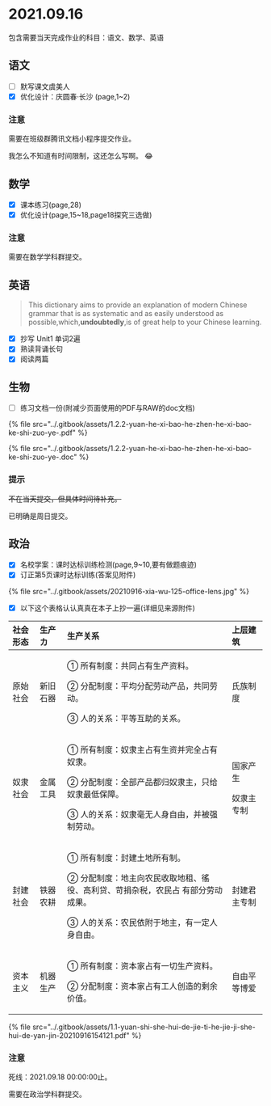 # 2021.09.16

包含需要当天完成作业的科目：语文、数学、英语

## 语文

* [ ] 默写课文虞美人
* [x] 优化设计：庆圆春·长沙 \(page,1~2\)

### 注意

需要在班级群腾讯文档小程序提交作业。

我怎么不知道有时间限制，这还怎么写啊。 😂

## 数学

* [x] 课本练习\(page,28\)
* [x] 优化设计\(page,15~18,page18探究三选做\)

### 注意

需要在数学学科群提交。

## 英语

> This dictionary aims to provide an explanation of modern Chinese grammar that is as systematic and as easily understood as possible,which,**undoubtedly**,is of great help to your Chinese learning.

* [x] 抄写 Unit1 单词2遍
* [x] 熟读背诵长句
* [x] 阅读两篇

## 生物

* [ ] 练习文档一份\(附减少页面使用的PDF与RAW的doc文档\)

{% file src="../.gitbook/assets/1.2.2-yuan-he-xi-bao-he-zhen-he-xi-bao-ke-shi-zuo-ye-.pdf" %}

{% file src="../.gitbook/assets/1.2.2-yuan-he-xi-bao-he-zhen-he-xi-bao-ke-shi-zuo-ye-.doc" %}

### 提示

~~不在当天提交，但具体时间待补充。~~

已明确是周日提交。

## 政治

* [x] 名校学案：课时达标训练检测\(page,9~10,要有做题痕迹\)
* [x] 订正第5页课时达标训练\(答案见附件\)

{% file src="../.gitbook/assets/20210916-xia-wu-125-office-lens.jpg" %}

* [x] 以下这个表格认认真真在本子上抄一遍\(详细见来源附件\)

<table>
  <thead>
    <tr>
      <th style="text-align:left">&#x793E;&#x4F1A;&#x5F62;&#x6001;</th>
      <th style="text-align:left">&#x751F;&#x4EA7;&#x30AB;</th>
      <th style="text-align:left">&#x751F;&#x4EA7;&#x5173;&#x7CFB;</th>
      <th style="text-align:left">&#x4E0A;&#x5C42;&#x5EFA;&#x7B51;</th>
    </tr>
  </thead>
  <tbody>
    <tr>
      <td style="text-align:left">&#x539F;&#x59CB;&#x793E;&#x4F1A;</td>
      <td style="text-align:left">&#x65B0;&#x65E7;&#x77F3;&#x5668;</td>
      <td style="text-align:left">
        <p>&#x2460; &#x6240;&#x6709;&#x5236;&#x5EA6;&#xFF1A;&#x5171;&#x540C;&#x5360;&#x6709;&#x751F;&#x4EA7;&#x8D44;&#x6599;&#x3002;</p>
        <p>&#x2461; &#x5206;&#x914D;&#x5236;&#x5EA6;&#xFF1A;&#x5E73;&#x5747;&#x5206;&#x914D;&#x52B3;&#x52A8;&#x4EA7;&#x54C1;&#xFF0C;&#x5171;&#x540C;&#x52B3;&#x52A8;&#x3002;</p>
        <p>&#x2462; &#x4EBA;&#x7684;&#x5173;&#x7CFB;&#xFF1A;&#x5E73;&#x7B49;&#x4E92;&#x52A9;&#x7684;&#x5173;&#x7CFB;&#x3002;</p>
      </td>
      <td style="text-align:left">&#x6C0F;&#x65CF;&#x5236;&#x5EA6;</td>
    </tr>
    <tr>
      <td style="text-align:left">&#x5974;&#x96B6;&#x793E;&#x4F1A;</td>
      <td style="text-align:left">&#x91D1;&#x5C5E;&#x5DE5;&#x5177;</td>
      <td style="text-align:left">
        <p>&#x2460; &#x6240;&#x6709;&#x5236;&#x5EA6;&#xFF1A;&#x5974;&#x96B6;&#x4E3B;&#x5360;&#x6709;&#x751F;&#x8D44;&#x5E76;&#x5B8C;&#x5168;&#x5360;&#x6709;&#x5974;&#x96B6;&#x3002;</p>
        <p>&#x2461; &#x5206;&#x914D;&#x5236;&#x5EA6;&#xFF1A;&#x5168;&#x90E8;&#x4EA7;&#x54C1;&#x90FD;&#x5F52;&#x5974;&#x96B6;&#x4E3B;&#xFF0C;&#x53EA;&#x7ED9;&#x5974;&#x96B6;&#x6700;&#x4F4E;&#x4FDD;&#x969C;&#x3002;</p>
        <p>&#x2462; &#x4EBA;&#x7684;&#x5173;&#x7CFB;&#xFF1A;&#x5974;&#x96B6;&#x6BEB;&#x65E0;&#x4EBA;&#x8EAB;&#x81EA;&#x7531;&#xFF0C;&#x5E76;&#x88AB;&#x5F3A;&#x5236;&#x52B3;&#x52A8;&#x3002;</p>
      </td>
      <td style="text-align:left">
        <p>&#x56FD;&#x5BB6;&#x4EA7;&#x751F;</p>
        <p>&#x5974;&#x96B6;&#x4E3B;&#x4E13;&#x5236;</p>
      </td>
    </tr>
    <tr>
      <td style="text-align:left">&#x5C01;&#x5EFA;&#x793E;&#x4F1A;</td>
      <td style="text-align:left">&#x94C1;&#x5668;&#x519C;&#x8015;</td>
      <td style="text-align:left">
        <p>&#x2460; &#x6240;&#x6709;&#x5236;&#x5EA6;&#xFF1A;&#x5C01;&#x5EFA;&#x571F;&#x5730;&#x6240;&#x6709;&#x5236;&#x3002;</p>
        <p>&#x2461; &#x5206;&#x914D;&#x5236;&#x5EA6;&#xFF1A;&#x5730;&#x4E3B;&#x5411;&#x519C;&#x6C11;&#x6536;&#x53D6;&#x5730;&#x79DF;&#x3001;&#x5FAD;&#x5F79;&#x3001;&#x9AD8;&#x5229;&#x8D37;&#x3001;&#x82DB;&#x6350;&#x6742;&#x7A0E;&#xFF0C;&#x519C;&#x6C11;&#x5360;
          &#x6709;&#x90E8;&#x5206;&#x52B3;&#x52A8;&#x6210;&#x679C;&#x3002;</p>
        <p>&#x2462; &#x4EBA;&#x7684;&#x5173;&#x7CFB;&#xFF1A;&#x519C;&#x6C11;&#x4F9D;&#x9644;&#x4E8E;&#x5730;&#x4E3B;&#xFF0C;&#x6709;&#x4E00;&#x5B9A;&#x4EBA;&#x8EAB;&#x81EA;&#x7531;&#x3002;</p>
      </td>
      <td style="text-align:left">&#x5C01;&#x5EFA;&#x541B;&#x4E3B;&#x4E13;&#x5236;</td>
    </tr>
    <tr>
      <td style="text-align:left">&#x8D44;&#x672C;&#x4E3B;&#x4E49;</td>
      <td style="text-align:left">&#x673A;&#x5668;&#x751F;&#x4EA7;</td>
      <td style="text-align:left">
        <p>&#x2460; &#x6240;&#x6709;&#x5236;&#x5EA6;&#xFF1A;&#x8D44;&#x672C;&#x5BB6;&#x5360;&#x6709;&#x4E00;&#x5207;&#x751F;&#x4EA7;&#x8D44;&#x6599;&#x3002;</p>
        <p>&#x2461; &#x5206;&#x914D;&#x5236;&#x5EA6;&#xFF1A;&#x8D44;&#x672C;&#x5BB6;&#x5360;&#x6709;&#x5DE5;&#x4EBA;&#x521B;&#x9020;&#x7684;&#x5269;&#x4F59;&#x4EF7;&#x503C;&#x3002;</p>
      </td>
      <td style="text-align:left">&#x81EA;&#x7531;&#x5E73;&#x7B49;&#x535A;&#x7231;</td>
    </tr>
  </tbody>
</table>

{% file src="../.gitbook/assets/1.1-yuan-shi-she-hui-de-jie-ti-he-jie-ji-she-hui-de-yan-jin-20210916154121.pdf" %}

### 注意

死线：2021.09.18 00:00:00止。

需要在政治学科群提交。
